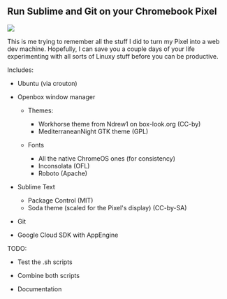 Run Sublime and Git on your Chromebook Pixel
----------

![](http://i.imgur.com/9JViE6B.png)

This is me trying to remember all the stuff I did to turn my Pixel into a web dev machine.  Hopefully, I can save you a couple days of your life experimenting with all sorts of Linuxy stuff before you can be productive.

Includes:

 - Ubuntu (via crouton)
 
 - Openbox window manager
   - Themes:
     - Workhorse theme from Ndrew1 on box-look.org (CC-by)
     - MediterraneanNight GTK theme (GPL)
   
   - Fonts
     - All the native ChromeOS ones (for consistency)
     - Inconsolata (OFL)
     - Roboto (Apache)

 - Sublime Text
   - Package Control (MIT)
   - Soda theme (scaled for the Pixel's display) (CC-by-SA)

 - Git

 - Google Cloud SDK with AppEngine

TODO:
 
 - Test the .sh scripts

 - Combine both scripts

 - Documentation
